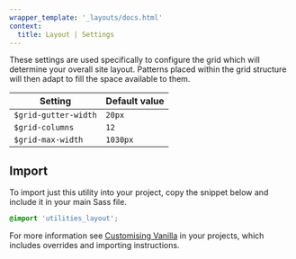 ```yaml
---
wrapper_template: '_layouts/docs.html'
context:
  title: Layout | Settings
---
```


These settings are used specifically to configure the grid which will determine your overall site layout. Patterns placed within the grid structure will then adapt to fill the space available to them.

| Setting              | Default value |
| -------------------- | ------------- |
| `$grid-gutter-width` | `20px`        |
| `$grid-columns`      | `12`          |
| `$grid-max-width`    | `1030px`      |

## Import

To import just this utility into your project, copy the snippet below and include it in your main Sass file.

```scss
@import 'utilities_layout';
```

For more information see [Customising Vanilla](/docs/customising-vanilla/) in your projects, which includes overrides and importing instructions.
